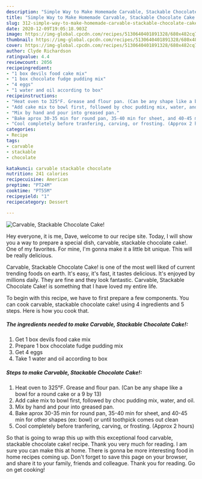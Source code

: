 ```yaml
---
description: "Simple Way to Make Homemade Carvable, Stackable Chocolate Cake!"
title: "Simple Way to Make Homemade Carvable, Stackable Chocolate Cake!"
slug: 312-simple-way-to-make-homemade-carvable-stackable-chocolate-cake
date: 2020-12-09T19:05:18.903Z
image: https://img-global.cpcdn.com/recipes/5130640401891328/680x482cq70/carvable-stackable-chocolate-cake-recipe-main-photo.jpg
thumbnail: https://img-global.cpcdn.com/recipes/5130640401891328/680x482cq70/carvable-stackable-chocolate-cake-recipe-main-photo.jpg
cover: https://img-global.cpcdn.com/recipes/5130640401891328/680x482cq70/carvable-stackable-chocolate-cake-recipe-main-photo.jpg
author: Clyde Richardson
ratingvalue: 4.4
reviewcount: 2056
recipeingredient:
- "1 box devils food cake mix"
- "1 box chocolate fudge pudding mix"
- "4 eggs"
- "1 water and oil according to box"
recipeinstructions:
- "Heat oven to 325°F. Grease and flour pan. (Can be any shape like a bowl for a round cake or a 9 by 13)"
- "Add cake mix to bowl first, followed by choc pudding mix, water, and oil."
- "Mix by hand and pour into greased pan."
- "Bake aprox 30-35 min for round pan, 35-40 min for sheet, and 40-45 min for other shapes (ex: bowl) or until toothpick comes out clean"
- "Cool completely before tranfering, carving, or frosting. (Approx 2 hours)"
categories:
- Recipe
tags:
- carvable
- stackable
- chocolate

katakunci: carvable stackable chocolate 
nutrition: 241 calories
recipecuisine: American
preptime: "PT24M"
cooktime: "PT55M"
recipeyield: "1"
recipecategory: Dessert

---
```



![Carvable, Stackable Chocolate Cake!](https://img-global.cpcdn.com/recipes/5130640401891328/680x482cq70/carvable-stackable-chocolate-cake-recipe-main-photo.jpg)

Hey everyone, it is me, Dave, welcome to our recipe site. Today, I will show you a way to prepare a special dish, carvable, stackable chocolate cake!. One of my favorites. For mine, I'm gonna make it a little bit unique. This will be really delicious.



Carvable, Stackable Chocolate Cake! is one of the most well liked of current trending foods on earth. It's easy, it's fast, it tastes delicious. It's enjoyed by millions daily. They are fine and they look fantastic. Carvable, Stackable Chocolate Cake! is something that I have loved my entire life.


To begin with this recipe, we have to first prepare a few components. You can cook carvable, stackable chocolate cake! using 4 ingredients and 5 steps. Here is how you cook that.

<!--inarticleads1-->

##### The ingredients needed to make Carvable, Stackable Chocolate Cake!:

1. Get 1 box devils food cake mix
1. Prepare 1 box chocolate fudge pudding mix
1. Get 4 eggs
1. Take 1 water and oil according to box




<!--inarticleads2-->

##### Steps to make Carvable, Stackable Chocolate Cake!:

1. Heat oven to 325°F. Grease and flour pan. (Can be any shape like a bowl for a round cake or a 9 by 13)
1. Add cake mix to bowl first, followed by choc pudding mix, water, and oil.
1. Mix by hand and pour into greased pan.
1. Bake aprox 30-35 min for round pan, 35-40 min for sheet, and 40-45 min for other shapes (ex: bowl) or until toothpick comes out clean
1. Cool completely before tranfering, carving, or frosting. (Approx 2 hours)




So that is going to wrap this up with this exceptional food carvable, stackable chocolate cake! recipe. Thank you very much for reading. I am sure you can make this at home. There is gonna be more interesting food in home recipes coming up. Don't forget to save this page on your browser, and share it to your family, friends and colleague. Thank you for reading. Go on get cooking!
